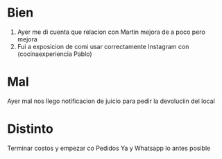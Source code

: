 # Bien
1. Ayer me di cuenta que relacion con Martin mejora de a poco pero mejora 
2. Fui a exposicion de comi usar correctamente Instagram con (cocinaexperiencia Pablo)


# Mal
Ayer mal nos llego notificacion de juicio para pedir la devoluciin del local


# Distinto 
Terminar costos y empezar co Pedidos Ya y Whatsapp lo antes posible